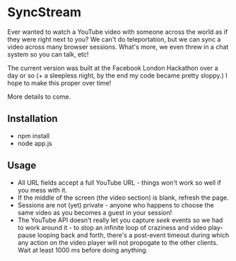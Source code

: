 # SyncStream

Ever wanted to watch a YouTube video with someone across the world as if they were right next to you? We can't do teleportation, but we can sync a video across many browser sessions. What's more, we even threw in a chat system so you can talk, etc! 

The current version was built at the Facebook London Hackathon over a day or so (+ a sleepless night, by the end my code became pretty sloppy.) I hope to make this proper over time! 

More details to come.

## Installation 

* npm install
* node app.js

## Usage

* All URL fields accept a full YouTube URL - things won't work so well if you mess with it.
* If the middle of the screen (the video section) is blank, refresh the page.
* Sessions are not (yet) private - anyone who happens to choose the same video as you becomes a guest in your session!
* The YouTube API doesn't really let you capture *seek* events so we had to work around it - to stop an infinite loop of craziness and video play-pause looping back and forth, there's a post-event timeout during which any action on the video player will not propogate to the other clients. Wait at least 1000 ms before doing anything.
